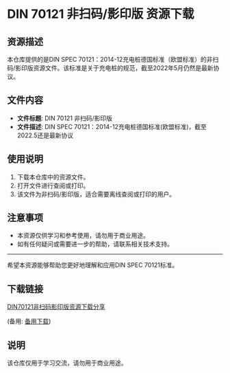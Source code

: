 # DIN 70121 非扫码/影印版 资源下载

## 资源描述

本仓库提供的是DIN SPEC 70121：2014-12充电桩德国标准（欧盟标准）的非扫码/影印版资源文件。该标准是关于充电桩的规范，截至2022年5月仍然是最新协议。

## 文件内容

- **文件标题**: DIN 70121 非扫码/影印版
- **文件描述**: DIN SPEC 70121：2014-12充电桩德国标准(欧盟标准)，截至2022.5还是最新协议

## 使用说明

1. 下载本仓库中的资源文件。
2. 打开文件进行查阅或打印。
3. 该文件为非扫码/影印版，适合需要离线查阅或打印的用户。

## 注意事项

- 本资源仅供学习和参考使用，请勿用于商业用途。
- 如有任何疑问或需要进一步的帮助，请联系相关技术支持。

---

希望本资源能够帮助您更好地理解和应用DIN SPEC 70121标准。

## 下载链接
[DIN70121非扫码影印版资源下载分享](https://pan.quark.cn/s/c15556b4b1fa) 

(备用: [备用下载](https://pan.baidu.com/s/1-vL3rxz1KKnqwsWWe6eiRA?pwd=1234))

## 说明

该仓库仅用于学习交流，请勿用于商业用途。

